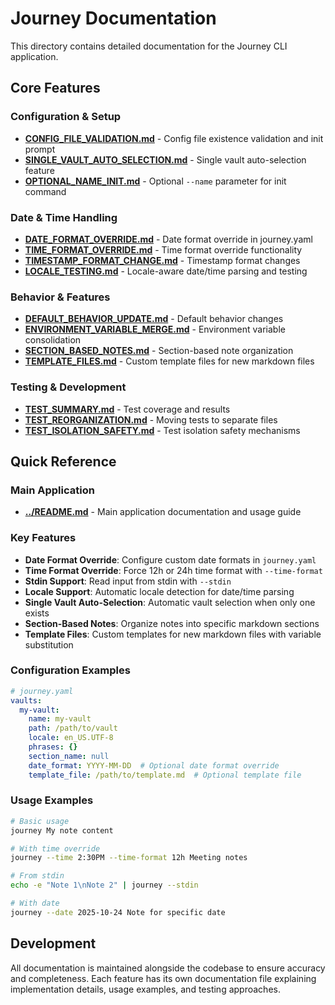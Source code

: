 # Journey Documentation

This directory contains detailed documentation for the Journey CLI application.

## Core Features

### Configuration & Setup
- **[CONFIG_FILE_VALIDATION.md](CONFIG_FILE_VALIDATION.md)** - Config file existence validation and init prompt
- **[SINGLE_VAULT_AUTO_SELECTION.md](SINGLE_VAULT_AUTO_SELECTION.md)** - Single vault auto-selection feature
- **[OPTIONAL_NAME_INIT.md](OPTIONAL_NAME_INIT.md)** - Optional `--name` parameter for init command

### Date & Time Handling
- **[DATE_FORMAT_OVERRIDE.md](DATE_FORMAT_OVERRIDE.md)** - Date format override in journey.yaml
- **[TIME_FORMAT_OVERRIDE.md](TIME_FORMAT_OVERRIDE.md)** - Time format override functionality
- **[TIMESTAMP_FORMAT_CHANGE.md](TIMESTAMP_FORMAT_CHANGE.md)** - Timestamp format changes
- **[LOCALE_TESTING.md](LOCALE_TESTING.md)** - Locale-aware date/time parsing and testing

### Behavior & Features
- **[DEFAULT_BEHAVIOR_UPDATE.md](DEFAULT_BEHAVIOR_UPDATE.md)** - Default behavior changes
- **[ENVIRONMENT_VARIABLE_MERGE.md](ENVIRONMENT_VARIABLE_MERGE.md)** - Environment variable consolidation
- **[SECTION_BASED_NOTES.md](SECTION_BASED_NOTES.md)** - Section-based note organization
- **[TEMPLATE_FILES.md](TEMPLATE_FILES.md)** - Custom template files for new markdown files

### Testing & Development
- **[TEST_SUMMARY.md](TEST_SUMMARY.md)** - Test coverage and results
- **[TEST_REORGANIZATION.md](TEST_REORGANIZATION.md)** - Moving tests to separate files
- **[TEST_ISOLATION_SAFETY.md](TEST_ISOLATION_SAFETY.md)** - Test isolation safety mechanisms

## Quick Reference

### Main Application
- **[../README.md](../README.md)** - Main application documentation and usage guide

### Key Features
- **Date Format Override**: Configure custom date formats in `journey.yaml`
- **Time Format Override**: Force 12h or 24h time format with `--time-format`
- **Stdin Support**: Read input from stdin with `--stdin`
- **Locale Support**: Automatic locale detection for date/time parsing
- **Single Vault Auto-Selection**: Automatic vault selection when only one exists
- **Section-Based Notes**: Organize notes into specific markdown sections
- **Template Files**: Custom templates for new markdown files with variable substitution

### Configuration Examples
```yaml
# journey.yaml
vaults:
  my-vault:
    name: my-vault
    path: /path/to/vault
    locale: en_US.UTF-8
    phrases: {}
    section_name: null
    date_format: YYYY-MM-DD  # Optional date format override
    template_file: /path/to/template.md  # Optional template file
```

### Usage Examples
```bash
# Basic usage
journey My note content

# With time override
journey --time 2:30PM --time-format 12h Meeting notes

# From stdin
echo -e "Note 1\nNote 2" | journey --stdin

# With date
journey --date 2025-10-24 Note for specific date
```

## Development

All documentation is maintained alongside the codebase to ensure accuracy and completeness. Each feature has its own documentation file explaining implementation details, usage examples, and testing approaches.
